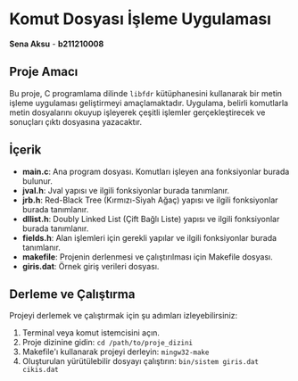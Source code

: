 # Komut Dosyası İşleme Uygulaması

**Sena Aksu** - **b211210008**  

## Proje Amacı

Bu proje, C programlama dilinde `libfdr` kütüphanesini kullanarak bir metin işleme uygulaması geliştirmeyi amaçlamaktadır. Uygulama, belirli komutlarla metin dosyalarını okuyup işleyerek çeşitli işlemler gerçekleştirecek ve sonuçları çıktı dosyasına yazacaktır.

## İçerik

- **main.c**: Ana program dosyası. Komutları işleyen ana fonksiyonlar burada bulunur.
- **jval.h**: Jval yapısı ve ilgili fonksiyonlar burada tanımlanır.
- **jrb.h**: Red-Black Tree (Kırmızı-Siyah Ağaç) yapısı ve ilgili fonksiyonlar burada tanımlanır.
- **dllist.h**: Doubly Linked List (Çift Bağlı Liste) yapısı ve ilgili fonksiyonlar burada tanımlanır.
- **fields.h**: Alan işlemleri için gerekli yapılar ve ilgili fonksiyonlar burada tanımlanır.
- **makefile**: Projenin derlenmesi ve çalıştırılması için Makefile dosyası.
- **giris.dat**: Örnek giriş verileri dosyası.

## Derleme ve Çalıştırma

Projeyi derlemek ve çalıştırmak için şu adımları izleyebilirsiniz:

1. Terminal veya komut istemcisini açın.
2. Proje dizinine gidin: `cd /path/to/proje_dizini`
3. Makefile'ı kullanarak projeyi derleyin: `mingw32-make`
4. Oluşturulan yürütülebilir dosyayı çalıştırın: `bin/sistem giris.dat cikis.dat`

